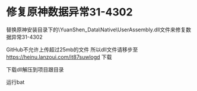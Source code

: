# 修复原神数据异常31-4302
替换原神安装目录下的\YuanShen_Data\Native\UserAssembly.dll文件来修复数据异常31-4302

GitHub不允许上传超过25mb的文件
所以dll文件请移步至 https://heinu.lanzoui.com/it87suwlogd 下载

下载dll解压到项目跟目录

运行bat

